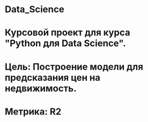 # Data_Science
# Курсовой проект для курса "Python для Data Science".
# Цель: Построение модели для предсказания цен на недвижимость.
# Метрика: R2
